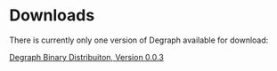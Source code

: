---
---
# Downloads #

There is currently only one version of Degraph available for download:

[Degraph Binary Distribuiton, Version 0.0.3](http://schauder.github.com/degraph/download/degraph-0.0.3.zip)